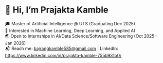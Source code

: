 # 👋 Hi, I’m Prajakta Kamble

🎓 Master of Artificial Intelligence @ UTS (Graduating Dec 2025)  
🤖 Interested in Machine Learning, Deep Learning, and Applied AI  
🌏 Open to internships in AI/Data Science/Software Engineering (Oct 2025 – Jan 2026)  
📬 Reach me: bajrangkamble585@gmail.com | LinkedIn: https://www.linkedin.com/in/prajakta-kamble-755b931b0/

<!---
Prajakta371/Prajakta371 is a ✨ special ✨ repository because its `README.md` (this file) appears on your GitHub profile.
You can click the Preview link to take a look at your changes.
--->
